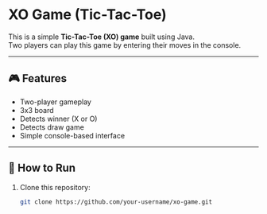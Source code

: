 # XO Game (Tic-Tac-Toe)

This is a simple **Tic-Tac-Toe (XO) game** built using Java.  
Two players can play this game by entering their moves in the console.

---

## 🎮 Features
- Two-player gameplay
- 3x3 board
- Detects winner (X or O)
- Detects draw game
- Simple console-based interface

---

## 🚀 How to Run

1. Clone this repository:
   ```bash
   git clone https://github.com/your-username/xo-game.git

